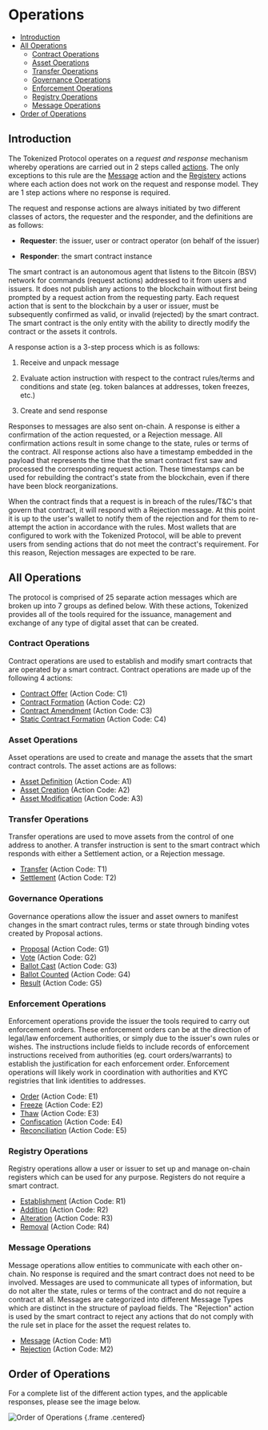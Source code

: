# Operations

- [Introduction](#introduction)
- [All Operations](#all-operations)
    - [Contract Operations](#contract-operations)
    - [Asset Operations](#asset-operations)
    - [Transfer Operations](#transfer-operations)
    - [Governance Operations](#governance-operations)
    - [Enforcement Operations](#enforcement-operations)
    - [Registry Operations](#registry-operations)
    - [Message Operations](#message-operations)
- [Order of Operations](#operation-order)

<a name="introduction"></a>
## Introduction

The Tokenized Protocol operates on a _request and response_ mechanism whereby operations are carried out in 2 steps called [actions](../protocol/actions#action-actions).  The only exceptions to this rule are the [Message](../protocol/actions#action-actions#action-message) action and the [Registery](../protocol/actions#action-actions#action-addition) actions where each action does not work on the request and response model. They are 1 step actions where no response is required.

The request and response actions are always initiated by two different classes of actors, the requester and the responder, and the definitions are as follows:

- **Requester**: the issuer, user or contract operator (on behalf of the issuer)

- **Responder**: the smart contract instance

The smart contract is an autonomous agent that listens to the Bitcoin (BSV) network for commands (request actions) addressed to it from users and issuers. It does not publish any actions to the blockchain without first being prompted by a request action from the requesting party. Each request action that is sent to the blockchain by a user or issuer, must be subsequently confirmed as valid, or invalid (rejected) by the smart contract. The smart contract is the only entity with the ability to directly modify the contract or the assets it controls. 

A response action is a 3-step process which is as follows:

1. Receive and unpack message

2. Evaluate action instruction with respect to the contract rules/terms and conditions and state (eg. token balances at addresses, token freezes, etc.)

3. Create and send response

Responses to messages are also sent on-chain. A response is either a confirmation of the action requested, or a Rejection message. All confirmation actions result in some change to the state, rules or terms of the contract.  All response actions also have a timestamp embedded in the payload that represents the time that the smart contract first saw and processed the corresponding request action.  These timestamps can be used for rebuilding the contract's state from the blockchain, even if there have been block reorganizations. 

When the contract finds that a request is in breach of the rules/T&C's that govern that contract, it will respond with a Rejection message. At this point it is up to the user's wallet to notify them of the rejection and for them to re-attempt the action in accordance with the rules. Most wallets that are configured to work with the Tokenized Protocol, will be able to prevent users from sending actions that do not meet the contract's requirement. For this reason, Rejection messages are expected to be rare.

<a name="all-operations"></a>
## All Operations

The protocol is comprised of 25 separate action messages which are broken up into 7 groups as defined below. With these actions, Tokenized provides all of the tools required for the issuance, management and exchange of any type of digital asset that can be created.

<a name="contract-operations"></a>
### Contract Operations

Contract operations are used to establish and modify smart contracts that are operated by a smart contract. Contract operations are made up of the following 4 actions:

* [Contract Offer](../protocol/actions#action-contract-offer) (Action Code: C1)
* [Contract Formation](../protocol/actions#action-contract-formation) (Action Code: C2)
* [Contract Amendment](../protocol/actions#action-contract-amendment) (Action Code: C3)
* [Static Contract Formation](../protocol/actions#action-static-contract-formation) (Action Code: C4)

<a name="asset-operations"></a>
### Asset Operations

Asset operations are used to create and manage the assets that the smart contract controls. The asset actions are as follows:

* [Asset Definition](../protocol/actions#action-asset-definition) (Action Code: A1)
* [Asset Creation](../protocol/actions#action-asset-creation) (Action Code: A2)
* [Asset Modification](../protocol/actions#action-asset-modification) (Action Code: A3)

<a name="transfer-operations"></a>
### Transfer Operations

Transfer operations are used to move assets from the control of one address to another. A transfer instruction is sent to the smart contract which responds with either a Settlement action, or a Rejection message.

* [Transfer](../protocol/actions#action-transfer) (Action Code: T1)
* [Settlement](../protocol/actions#action-settlement) (Action Code: T2)

<a name="governance-operations"></a>
### Governance Operations

Governance operations allow the issuer and asset owners to manifest changes in the smart contract rules, terms or state through binding votes created by Proposal actions.

* [Proposal](../protocol/actions#action-proposal) (Action Code: G1)
* [Vote](../protocol/actions#action-vote) (Action Code: G2)
* [Ballot Cast](../protocol/actions#action-ballot-cast) (Action Code: G3)
* [Ballot Counted](../protocol/actions#action-ballot-counted) (Action Code: G4)
* [Result](../protocol/actions#action-result) (Action Code: G5)

<a name="enforcement-operations"></a>
### Enforcement Operations

Enforcement operations provide the issuer the tools required to carry out enforcement orders.  These enforcement orders can be at the direction of legal/law enforcement authorities, or simply due to the issuer's own rules or wishes.  The instructions include fields to include records of enforcement instructions received from authorities (eg. court orders/warrants) to establish the justification for each enforcement order.  Enforcement operations will likely work in coordination with authorities and KYC registries that link identities to addresses.

* [Order](../protocol/actions#action-order) (Action Code: E1)
* [Freeze](../protocol/actions#action-freeze) (Action Code: E2)
* [Thaw](../protocol/actions#action-thaw) (Action Code: E3)
* [Confiscation](../protocol/actions#action-confiscation) (Action Code: E4)
* [Reconciliation](../protocol/actions#action-reconciliation) (Action Code: E5)

<a name="registry-operations"></a>
### Registry Operations

Registry operations allow a user or issuer to set up and manage on-chain registers which can be used for any purpose.  Registers do not require a smart contract.

* [Establishment](../protocol/actions#action-establishment) (Action Code: R1)
* [Addition](../protocol/actions#action-addition) (Action Code: R2)
* [Alteration](../protocol/actions#action-alteration) (Action Code: R3)
* [Removal](../protocol/actions#action-removal) (Action Code: R4)

<a name="message-operations"></a>
### Message Operations

Message operations allow entities to communicate with each other on-chain. No response is required and the smart contract does not need to be involved.  Messages are used to communicate all types of information, but do not alter the state, rules or terms of the contract and do not require a contract at all.  Messages are categorized into different Message Types which are distinct in the structure of payload fields. The "Rejection" action is used by the smart contract to reject any actions that do not comply with the rule set in place for the asset the request relates to.

* [Message](../protocol/actions#action-message) (Action Code: M1)
* [Rejection](../protocol/actions#action-rejection) (Action Code: M2)

<a name="operation-order"></a>
## Order of Operations

For a complete list of the different action types, and the applicable responses, please see the image below.

![Order of Operations](https://raw.githubusercontent.com/tokenized/docs/master/images/order-of-operations.svg?sanitize=true) {.frame .centered}
